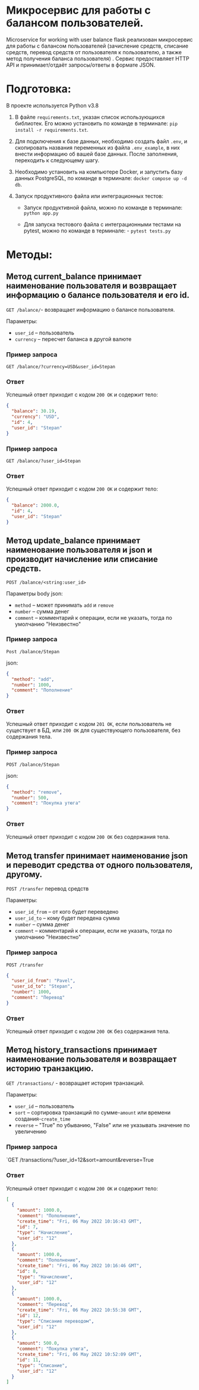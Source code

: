 # Микросервис для работы с балансом пользователей.

Microservice for working with user balance flask реализован микросервис для работы с балансом пользователей (зачисление
средств, списание средств, перевод средств от пользователя к пользователю, а также метод получения баланса пользователя)
. Сервис предоставляет HTTP API и принимает/отдаёт запросы/ответы в формате JSON.

# Подготовка:

В проекте используется Python v3.8

1) В файле `requirements.txt`, указан список использующихся библиотек. Его можно установить по команде в
   терминале: `pip install -r requirements.txt`.

2) Для подключения к базе данных, необходимо создать файл `.env`, и скопировать названия переменных из файла `.env_example`, в них
   внести информацию об вашей базе данных. После заполнения, переходить к следующему шагу.

3) Необходимо установить на компьютере Docker, и запустить базу данных PostgreSQL, по команде в
   терминале: `docker compose up -d db`.

4) Запуск продуктивного файла или интеграционных тестов:

    - Запуск продуктивной файла, можно по команде в терминале: `python app.py`

    - Для запуска тестового файла с интеграционными тестами на pytest, можно по команде в терминале: - `pytest tests.py`

# Методы:

## Метод current_balance принимает наименование пользователя и возвращает информацию о балансе пользователя и его id.

`GET /balance/`- возвращает информацию о балансе пользователя.

Параметры:

* `user_id` – пользователь
* `currency` – пересчет баланса в другой валюте

### Пример запроса

`GET /balance/?currency=USD&user_id=Stepan`

### Ответ

Успешный ответ приходит с кодом `200 OK` и содержит тело:

```json
{
  "balance": 30.19,
  "currency": "USD",
  "id": 4,
  "user_id": "Stepan"
}
```

### Пример запроса

`GET /balance/?user_id=Stepan`

### Ответ

Успешный ответ приходит с кодом `200 OK` и содержит тело:

```json
{
  "balance": 2000.0,
  "id": 4,
  "user_id": "Stepan"
}
```

## Метод update_balance принимает наименование пользователя и json и производит начисление или списание средств.

`POST /balance/<string:user_id>`

Параметры body json:

* `method` – может принимать `add` и `remove`
* `number` – сумма денег
* `comment` – комментарий к операции, если не указать, тогда по умолчанию "Неизвестно"

### Пример запроса

`Post /balance/Stepan`

json:

```json
{
  "method": "add",
  "number": 1000,
  "comment": "Пополнение"
}
```

### Ответ

Успешный ответ приходит с кодом `201 OK`, если пользователь не существует в БД, или `200 OK` для существующего
пользователя, без содержания тела.

### Пример запроса

`POST /balance/Stepan`

json:

```json
{
  "method": "remove",
  "number": 500,
  "comment": "Покупка утюга"
}
```

### Ответ

Успешный ответ приходит с кодом `200 OK` без содержания тела.

## Метод transfer принимает наименование json и переводит средства от одного пользователя, другому.

`POST /transfer` перевод средств

Параметры:

* `user_id_from` – от кого будет переведено
* `user_id_to` – кому будет передена сумма
* `number` – сумма денег
* `comment` – комментарий к операции, если не указать, тогда по умолчанию "Неизвестно"

### Пример запроса

`POST /transfer`

```json
{
  "user_id_from": "Pavel",
  "user_id_to": "Stepan",
  "number": 1000,
  "comment": "Перевод"
}
```

### Ответ

Успешный ответ приходит с кодом `200 OK` без содержания тела.

## Метод history_transactions принимает наименование пользователя и возвращает историю транзакцию.

`GET /transactions/` - возвращает история транзакций.

Параметры:

* `user_id` – пользователь
* `sort` – сортировка транзакций по сумме-`amount` или времени создания-`create_time`
* `reverse` – "True" по убыванию, "False" или не указывать значение по увеличению

### Пример запроса

`GET /transactions/?user_id=12&sort=amount&reverse=True

### Ответ

Успешный ответ приходит с кодом `200 OK` и содержит тело:

```json
[
  {
    "amount": 1000.0,
    "comment": "Пополнение",
    "create_time": "Fri, 06 May 2022 10:16:43 GMT",
    "id": 7,
    "type": "Начисление",
    "user_id": "12"
  },
  {
    "amount": 1000.0,
    "comment": "Пополнение",
    "create_time": "Fri, 06 May 2022 10:16:46 GMT",
    "id": 8,
    "type": "Начисление",
    "user_id": "12"
  },
  {
    "amount": 1000.0,
    "comment": "Перевод",
    "create_time": "Fri, 06 May 2022 10:55:38 GMT",
    "id": 12,
    "type": "Списание переводом",
    "user_id": "12"
  },
  {
    "amount": 500.0,
    "comment": "Покупка утюга",
    "create_time": "Fri, 06 May 2022 10:52:09 GMT",
    "id": 11,
    "type": "Списание",
    "user_id": "12"
  }
]
```